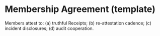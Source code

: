 # Membership Agreement (template)
Members attest to: (a) truthful Receipts; (b) re-attestation cadence; (c) incident disclosures; (d) audit cooperation.
